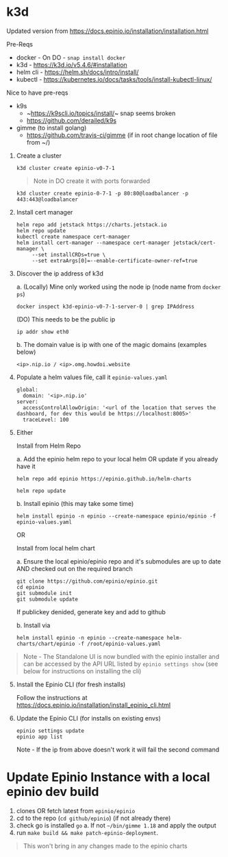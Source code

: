 # k3d

Updated version from https://docs.epinio.io/installation/installation.html

Pre-Reqs
- docker - On DO - `snap install docker`
- k3d - https://k3d.io/v5.4.6/#installation
- helm cli - https://helm.sh/docs/intro/install/
- kubectl - https://kubernetes.io/docs/tasks/tools/install-kubectl-linux/

Nice to have pre-reqs
- k9s
  - ~https://k9scli.io/topics/install/~ snap seems broken
  - https://github.com/derailed/k9s
- gimme (to install golang)
  - https://github.com/travis-ci/gimme (if in root change location of file from ~/)

1. Create a cluster
   ```
   k3d cluster create epinio-v0-7-1
   ```
   > Note in DO create it with ports forwarded
   ```
   k3d cluster create epinio-0-7-1 -p 80:80@loadbalancer -p 443:443@loadbalancer
   ```

1. Install cert manager
   ```
   helm repo add jetstack https://charts.jetstack.io
   helm repo update
   kubectl create namespace cert-manager
   helm install cert-manager --namespace cert-manager jetstack/cert-manager \
        --set installCRDs=true \
        --set extraArgs[0]=--enable-certificate-owner-ref=true
   ```   
1. Discover the ip address of k3d

   a. (Locally) Mine only worked using the node ip (node name from `docker ps`)
      ```
      docker inspect k3d-epinio-v0-7-1-server-0 | grep IPAddress
      ```
      (DO) This needs to be the public ip 
      ```
      ip addr show eth0
      ```
   b. The domain value is ip with one of the magic domains (examples below)
      ```
      <ip>.nip.io / <ip>.omg.howdoi.website
      ```
3. Populate a helm values file, call it `epinio-values.yaml`
   ```
   global:
     domain: '<ip>.nip.io'
   server:
     accessControlAllowOrigin: '<url of the location that serves the dashboard, for dev this would be https://localhost:8005>'
     traceLevel: 100
   ```
4. Either

   Install from Helm Repo

   a. Add the epinio helm repo to your local helm OR update if you already have it
      ```
      helm repo add epinio https://epinio.github.io/helm-charts
      ```
      ```
      helm repo update
      ```
   b. Install epinio (this may take some time)
      ```
      helm install epinio -n epinio --create-namespace epinio/epinio -f epinio-values.yaml
      ```
   OR

   Install from local helm chart

   a. Ensure the local epinio/epinio repo and it's submodules are up to date AND checked out on the required branch
      
      ```
      git clone https://github.com/epinio/epinio.git
      cd epinio
      git submodule init
      git submodule update
      ```
   
      If publickey denided, generate key and add to github

   b. Install via
      ```
      helm install epinio -n epinio --create-namespace helm-charts/chart/epinio -f /root/epinio-values.yaml
      ```
   

> Note - The Standalone UI is now bundled with the epinio installer and can be accessed by the API URL listed by `epinio settings show` (see below for instructions on installing the cli)


5. Install the Epinio CLI (for fresh installs)

   Follow the instructions at https://docs.epinio.io/installation/install_epinio_cli.html

6. Update the Epinio CLI (for installs on existing envs) 
   ```
   epinio settings update
   epinio app list
   ```
   Note - If the ip from above doesn't work it will fail the second command

# Update Epinio Instance with a local epinio dev build
1. clones OR fetch latest from `epinio/epinio`
1. cd to the repo (`cd github/epinio`) (if not already there)
3. check go is installed `go`
  a. If not `~/bin/gimme 1.18` and apply the output
4. run `make build && make patch-epinio-deployment`. 
> This won't bring in any changes made to the epinio charts



